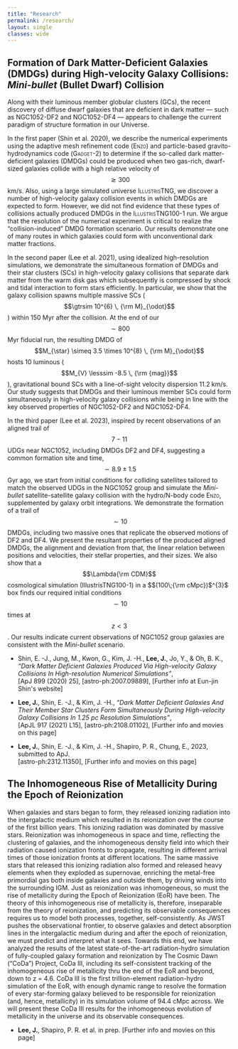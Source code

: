 ```yaml
---
title: "Research"
permalink: /research/
layout: single
classes: wide
---
```


## Formation of Dark Matter-Deficient Galaxies (DMDGs) during High-velocity Galaxy Collisions: *Mini-bullet* (Bullet Dwarf) Collision

Along with their luminous member globular clusters (GCs), the recent discovery of diffuse dwarf galaxies that are deficient in dark matter — such as NGC1052-DF2 and NGC1052-DF4 — appears to challenge the current paradigm of structure formation in our Universe. 

In the first paper (Shin et al. 2020), we describe the numerical experiments using the adaptive mesh refinement code (<span style="font-variant:small-caps;">Enzo</span>) and particle-based gravito-hydrodynamics code (<span style="font-variant:small-caps;">Gadget-2</span>) to determine if the so-called dark matter-deficient galaxies (DMDGs) could be produced when two gas-rich, dwarf-sized galaxies collide with a high relative velocity of $$\gtrsim 300$$ km/s.
Also, using a large simulated universe <span style="font-variant:small-caps;">IllustrisTNG</span>, we discover a number of high-velocity galaxy collision events in which DMDGs are expected to form. 
However, we did not find evidence that these types of collisions actually produced DMDGs in the <span style="font-variant:small-caps;">IllustrisTNG100-1</span> run. 
We argue that the resolution of the numerical experiment is critical to realize the “collision-induced” DMDG formation scenario. Our results demonstrate one of many routes in which galaxies could form with unconventional dark matter fractions.

In the second paper (Lee et al. 2021), using idealized high-resolution simulations, we demonstrate the simultaneous formation of DMDGs and their star clusters (SCs) in high-velocity galaxy collisions that separate dark matter from the warm disk gas which subsequently is compressed by shock and tidal interaction to form stars efficiently. 
In particular, we show that the galaxy collision spawns multiple massive SCs ($$\gtrsim 10^{6} \, {\rm M}_{\odot}$$) within 150 Myr after the collision. 
At the end of our $$\sim 800$$ Myr fiducial run, the resulting DMDG of $$M_{\star} \simeq 3.5 \times 10^{8} \, {\rm M}_{\odot}$$ hosts 10 luminous ($$M_{V} \lesssim -8.5 \, {\rm {mag}}$$), gravitational bound SCs with a line-of-sight velocity dispersion 11.2 km/s. 
Our study suggests that DMDGs and their luminous member SCs could form simultaneously in high-velocity galaxy collisions while being in line with the key observed properties of NGC1052-DF2 and NGC1052-DF4.

In the third paper (Lee et al. 2023), inspired by recent observations of an aligned trail of $$7−11$$ UDGs near NGC1052, including DMDGs DF2 and DF4, suggesting a common formation site and time, $$\sim 8.9 \pm 1.5$$ Gyr ago, we start from initial conditions for colliding satellites tailored to match the observed UDGs in the NGC1052 group and simulate the *Mini-bullet* satellite-satellite galaxy collision with the hydro/N-body code <span style="font-variant:small-caps;">Enzo</span>, supplemented by galaxy orbit integrations. 
We demonstrate the formation of a trail of $$\sim 10$$ DMDGs, including two massive ones that replicate the observed motions of DF2 and DF4.
We present the resultant properties of the produced aligned DMDGs, the alignment and deviation from that, the linear relation between positions and velocities, their stellar properties, and their sizes.
We also show that a $$\Lambda{\rm CDM}$$ cosmological simulation (IllustrisTNG100-1) in a $$(100\;{\rm cMpc})$^{3}$ box finds our required initial conditions $$\sim 10$$ times at $$z<3$$. 
Our results indicate current observations of NGC1052 group galaxies are consistent with the *Mini-bullet* scenario.
<br/>


* Shin, E. -J., Jung, M., Kwon, G., Kim, J. -H., **Lee, J.**, Jo, Y., & Oh, B. K., *“Dark Matter Deficient Galaxies Produced Via High-velocity Galaxy Collisions In High-resolution Numerical Simulations”*, <br/>
<a href="https://ui.adsabs.harvard.edu/abs/2020ApJ...899...25S/abstract" style="text-decoration:none" target="_blank">[ApJ 899 (2020) 25]</a>, <a href="https://arxiv.org/abs/2007.09889" style="text-decoration:none" target="_blank">[astro-ph:2007.09889]</a>, <a href="https://ejshin0.github.io/page/category/research.html" style="text-decoration:none" target="_blank">[Further info at Eun-jin Shin's website]</a>

* **Lee, J.**, Shin, E. -J., & Kim, J. -H., *“Dark Matter Deficient Galaxies And Their Member Star Clusters Form Simultaneously During High-velocity Galaxy
Collisions In 1.25 pc Resolution Simulations”*, <br/>
<a href="https://ui.adsabs.harvard.edu/abs/2021ApJ...917L..15L/abstract" style="text-decoration:none" target="_blank">[ApJL 917 (2021) L15]</a>, <a href="https://arxiv.org/abs/2108.01102" style="text-decoration:none" target="_blank">[astro-ph:2108.01102]</a>, <a href="https://joohyun-lee.github.io/research/DMDG2/" style="text-decoration:none" target="_blank">[Further info and movies on this page]</a>

* **Lee, J.**, Shin, E. -J., & Kim, J. -H., Shapiro, P. R., Chung, E., 2023, submitted to ApJ.  <br/>
<a href="https://arxiv.org/abs/2312.11350" style="text-decoration:none" target="_blank">[astro-ph:2312.11350]</a>, <a href="https://joohyun-lee.github.io/research/DMDG3/" style="text-decoration:none" target="_blank">[Further info and movies on this page]</a>



## The Inhomogeneous Rise of Metallicity During the Epoch of Reionization

When galaxies and stars began to form, they released ionizing radiation into the intergalactic medium which resulted in its reionization over the course of the first billion years. 
This ionizing radiation was dominated by massive stars. 
Reionization was inhomogeneous in space and time, reflecting the clustering of galaxies, and the inhomogeneous density field into which their radiation caused ionization fronts to propagate, resulting in different arrival times of those ionization fronts at different locations. 
The same massive stars that released this ionizing radiation also formed and released heavy elements when they exploded as supernovae, enriching the metal-free primordial gas both inside galaxies and outside them, by driving winds into the surrounding IGM. 
Just as reionization was inhomogeneous, so must the rise of metallicity during the Epoch of Reionization (EoR) have been. 
The theory of this inhomogeneous rise of metallicity is, therefore, inseparable from the theory of reionization, and predicting its observable consequences requires us to model both processes, together, self-consistently. 
As JWST pushes the observational frontier, to observe galaxies and detect absorption lines in the intergalactic medium during and after the epoch of reionization, we must predict and interpret what it sees. 
Towards this end, we have analyzed the results of the latest state-of-the-art radiation-hydro simulation of fully-coupled galaxy formation and reionization by The Cosmic Dawn (“CoDa”) Project, <a href="https://coda-simulation.github.io/" style="text-decoration:none" target="_blank">CoDa III</a>, including its self-consistent tracking of the inhomogeneous rise of metallicity thru the end of the EoR and beyond, down to z = 4.6. 
CoDa III is the first trillion-element radiation-hydro simulation of the EoR, with enough dynamic range to resolve the formation of every star-forming galaxy believed to be responsible for reionization (and, hence, metallicity) in its simulation volume of 94.4 cMpc across. We will present these CoDa III results for the inhomogeneous evolution of metallicity in the universe and its observable consequences.

* **Lee, J.**, Shapiro, P. R. et al. in prep.  <a href="https://joohyun-lee.github.io/research/metal/" style="text-decoration:none" target="_blank">[Further info and movies on this page]</a>


